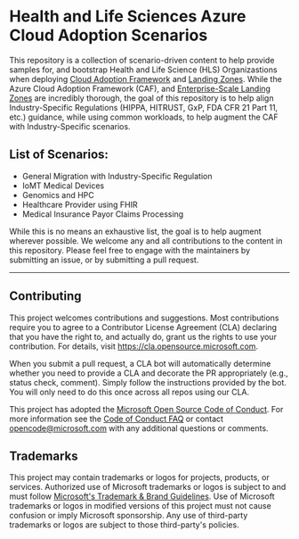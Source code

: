 # Health and Life Sciences Azure Cloud Adoption Scenarios

This repository is a collection of scenario-driven content to help provide samples for, and bootstrap Health and Life Science (HLS) Organizastions when deploying [Cloud Adoption Framework](https://docs.microsoft.com/en-us/azure/cloud-adoption-framework/) and [Landing Zones](https://docs.microsoft.com/en-us/azure/cloud-adoption-framework/ready/landing-zone/). While the Azure Cloud Adoption Framework (CAF), and [Enterprise-Scale Landing Zones](https://docs.microsoft.com/en-us/azure/cloud-adoption-framework/ready/enterprise-scale/architecture) are incredibly thorough, the goal of this repository is to help align Industry-Specific Regulations (HIPPA, HITRUST, GxP, FDA CFR 21 Part 11, etc.) guidance, while using common workloads, to help augment the CAF with Industry-Specific scenarios.

## List of Scenarios: 

- General Migration with Industry-Specific Regulation
- IoMT Medical Devices 
- Genomics and HPC
- Healthcare Provider using FHIR
- Medical Insurance Payor Claims Processing



While this is no means an exhaustive list, the goal is to help augment wherever possible. We welcome any and all contributions to the content in this repository. Please feel free to engage with the maintainers by submitting an issue, or by submitting a pull request. 

---

## Contributing

This project welcomes contributions and suggestions.  Most contributions require you to agree to a
Contributor License Agreement (CLA) declaring that you have the right to, and actually do, grant us
the rights to use your contribution. For details, visit https://cla.opensource.microsoft.com.

When you submit a pull request, a CLA bot will automatically determine whether you need to provide
a CLA and decorate the PR appropriately (e.g., status check, comment). Simply follow the instructions
provided by the bot. You will only need to do this once across all repos using our CLA.

This project has adopted the [Microsoft Open Source Code of Conduct](https://opensource.microsoft.com/codeofconduct/).
For more information see the [Code of Conduct FAQ](https://opensource.microsoft.com/codeofconduct/faq/) or
contact [opencode@microsoft.com](mailto:opencode@microsoft.com) with any additional questions or comments.

## Trademarks

This project may contain trademarks or logos for projects, products, or services. Authorized use of Microsoft 
trademarks or logos is subject to and must follow 
[Microsoft's Trademark & Brand Guidelines](https://www.microsoft.com/en-us/legal/intellectualproperty/trademarks/usage/general).
Use of Microsoft trademarks or logos in modified versions of this project must not cause confusion or imply Microsoft sponsorship.
Any use of third-party trademarks or logos are subject to those third-party's policies.
